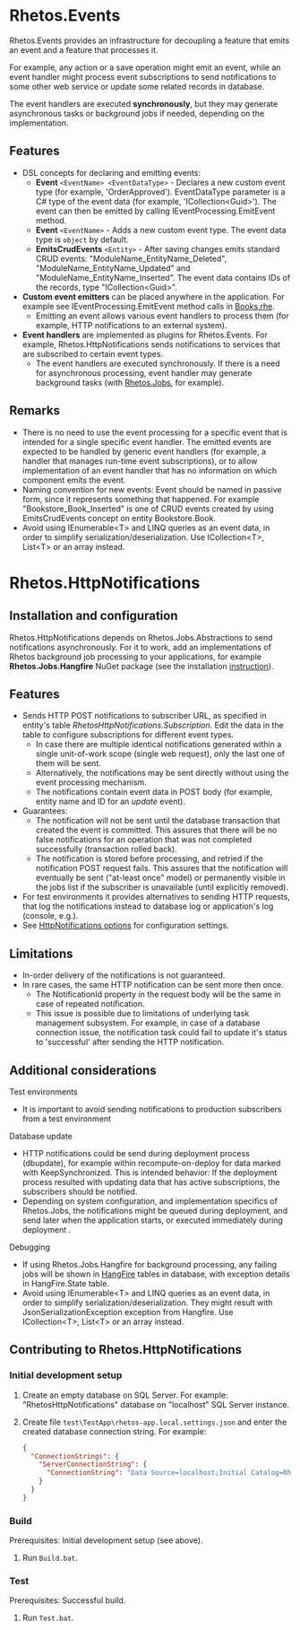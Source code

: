 # Rhetos.Events

Rhetos.Events provides an infrastructure for decoupling a feature that emits an event and a feature that processes it.

For example, any action or a save operation might emit an event, while an event handler might process event subscriptions to send notifications to some other web service or update some related records in database.

The event handlers are executed **synchronously**, but they may generate asynchronous tasks or background jobs if needed, depending on the implementation.

## Features

* DSL concepts for declaring and emitting events:
  * **Event** `<EventName> <EventDataType>` -
    Declares a new custom event type (for example, 'OrderApproved').
    EventDataType parameter is a C# type of the event data (for example, 'ICollection\<Guid\>').
    The event can then be emitted by calling IEventProcessing.EmitEvent method.
  * **Event** `<EventName>` -
    Adds a new custom event type. The event data type is `object` by default.
  * **EmitsCrudEvents** `<Entity>` -
    After saving changes emits standard CRUD events: "ModuleName_EntityName_Deleted", "ModuleName_EntityName_Updated" and "ModuleName_EntityName_Inserted".
    The event data contains IDs of the records, type "ICollection\<Guid\>".
* **Custom event emitters** can be placed anywhere in the application.
  For example see IEventProcessing.EmitEvent method calls in [Books.rhe](https://github.com/Rhetos/HttpNotifications/blob/main/test/TestApp/DslScripts/Books.rhe).
  * Emitting an event allows various event handlers to process them (for example, HTTP notifications to an external system).
* **Event handlers** are implemented as plugins for Rhetos.Events.
  For example, Rhetos.HttpNotifications sends notifications to services that are subscribed to certain event types.
  * The event handlers are executed synchronously.
    If there is a need for asynchronous processing, event handler may generate
    background tasks (with [Rhetos.Jobs](https://github.com/Rhetos/Jobs), for example).

## Remarks

* There is no need to use the event processing for a specific event that is intended for a single specific event handler.
  The emitted events are expected to be handled by generic event handlers (for example, a handler that manages run-time event subscriptions),
  or to allow implementation of an event handler that has no information on which component emits the event.
* Naming convention for new events: Event should be named in passive form,
  since it represents something that happened.
  For example "Bookstore_Book_Inserted" is one of CRUD events created by using EmitsCrudEvents concept on entity Bookstore.Book.
* Avoid using IEnumerable\<T\> and LINQ queries as an event data, in order to simplify serialization/deserialization.
Use ICollection\<T\>, List\<T\> or an array instead.

# Rhetos.HttpNotifications

## Installation and configuration

Rhetos.HttpNotifications depends on Rhetos.Jobs.Abstractions to send notifications asynchronously.
For it to work, add an implementations of Rhetos background job processing to your applications,
for example **Rhetos.Jobs.Hangfire** NuGet package
(see the installation [instruction](https://github.com/Rhetos/Jobs/blob/master/Readme.md)).

## Features

* Sends HTTP POST notifications to subscriber URL, as specified in entity's table *RhetosHttpNotifications.Subscription*.
  Edit the data in the table to configure subscriptions for different event types.
  * In case there are multiple identical notifications generated within a single unit-of-work scope (single web request), only the last one of them will be sent.
  * Alternatively, the notifications may be sent directly without using the event processing mechanism.
  * The notifications contain event data in POST body (for example, entity name and ID for an *update* event).
* Guarantees:
  * The notification will not be sent until the database transaction that created the event is committed.
    This assures that there will be no false notifications for an operation that was not completed successfully (transaction rolled back).
  * The notification is stored before processing, and retried if the notification POST request fails.
    This assures that the notification will eventually be sent ("at-least once" model) or permanently
    visible in the jobs list if the subscriber is unavailable (until explicitly removed).
* For test environments it provides alternatives to sending HTTP requests,
  that log the notifications instead to database log or application's log (console, e.g.).
* See [HttpNotifications options](https://github.com/Rhetos/HttpNotifications/blob/main/src/Rhetos.HttpNotifications/HttpNotificationsOptions.cs) for configuration settings.

## Limitations

* In-order delivery of the notifications is not guaranteed.
* In rare cases, the same HTTP notification can be sent more then once.
  * The NotificationId property in the request body will be the same in case of repeated notification.
  * This issue is possible due to limitations of underlying task management subsystem. For example, in case of a database connection issue, the notification task could fail to update it's status to 'successful' after sending the HTTP notification.

## Additional considerations

Test environments

* It is important to avoid sending notifications to production subscribers from a test environment

Database update

* HTTP notifications could be send during deployment process (dbupdate),
  for example within recompute-on-deploy for data marked with KeepSynchronized.
  This is intended behavior: If the deployment process resulted with updating data that has active subscriptions,
  the subscribers should be notified.
* Depending on system configuration, and implementation specifics of Rhetos.Jobs, the notifications might be queued during deployment,
  and send later when the application starts, or executed immediately during deployment .

Debugging

* If using Rhetos.Jobs.Hangfire for background processing, any failing jobs will be shown in [HangFire](https://www.hangfire.io/) tables in database, with exception details in HangFire.State table.
* Avoid using IEnumerable\<T\> and LINQ queries as an event data, in order to simplify serialization/deserialization.
  They might result with JsonSerializationException exception from Hangfire.
  Use ICollection\<T\>, List\<T\> or an array instead.

## Contributing to Rhetos.HttpNotifications

### Initial development setup

1. Create an empty database on SQL Server.
   For example: "RhetosHttpNotifications" database on "localhost" SQL Server instance.

2. Create file `test\TestApp\rhetos-app.local.settings.json` and enter the created database connection string.
   For example:

	```json
    {
      "ConnectionStrings": {
        "ServerConnectionString": {
          "ConnectionString": "Data Source=localhost;Initial Catalog=RhetosHttpNotifications;Integrated Security=SSPI;"
        }
      }
    }
	```

### Build

Prerequisites: Initial development setup (see above).

1. Run `Build.bat`.

### Test

Prerequisites: Successful build.

1. Run `Test.bat`.
